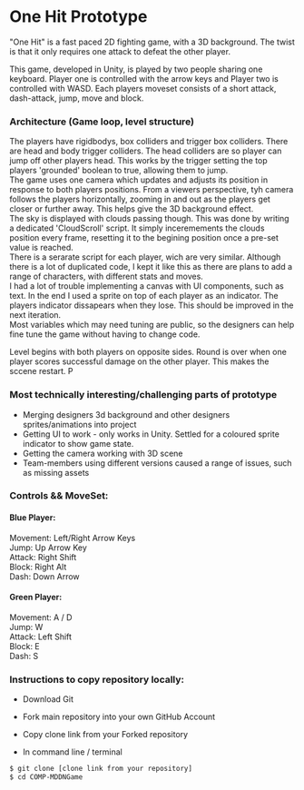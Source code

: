 # One Hit Prototype    
"One Hit" is a fast paced 2D fighting game, with a 3D background. The twist is that it only requires one attack to defeat the other player. 

This game, developed in Unity, is played by two people sharing one keyboard. Player one is controlled with the arrow keys and Player two is controlled with WASD. Each players moveset consists of a short attack, dash-attack, jump, move and block.  

### Architecture (Game loop, level structure)  
The players have rigidbodys, box colliders and trigger box colliders. There are head and body trigger colliders. The head colliders are so player can jump off other players head. This works by the trigger setting the top players 'grounded' boolean to true, allowing them to jump.  
The game uses one camera which updates and adjusts its position in response to both players positions. From a viewers perspective, tyh camera follows the players horizontally, zooming in and out as the players get closer or further away. This helps give the 3D background effect.   
The sky is displayed with clouds passing though. This was done by writing a dedicated 'CloudScroll' script. It simply inceremements the clouds position every frame, resetting it to the begining position once a pre-set value is reached.  
There is a serarate script for each player, wich are very similar. Although there is a lot of duplicated code, I kept it like this as there are plans to add a range of characters, with different stats and moves.   
I had a lot of trouble implementing a canvas with UI components, such as text. In the end I used a sprite on top of each player as an indicator. The players indicator dissapears when they lose. This should be improved in the next iteration.   
Most variables which may need tuning are public, so the designers can help fine tune the game without having to change code.
  

Level begins with both players on opposite sides. Round is over when one player scores successful damage on the other player. This makes the sccene restart.
P

### Most technically interesting/challenging parts of prototype  
- Merging designers 3d background and other designers sprites/animations into project
- Getting UI to work - only works in Unity. Settled for a coloured sprite indicator to show game state.
- Getting the camera working with 3D scene
- Team-members using different versions caused a range of issues, such as missing assets



### Controls && MoveSet:  
#### Blue Player:  
Movement: Left/Right Arrow Keys  
Jump: Up Arrow Key  
Attack: Right Shift  
Block: Right Alt  
Dash: Down Arrow  

#### Green Player:  
Movement: A / D  
Jump: W  
Attack: Left Shift  
Block: E  
Dash: S  

### Instructions to copy repository locally:  
* Download Git  
* Fork main repository into your own GitHub Account  
* Copy clone link from your Forked repository  

* In command line / terminal

```bash
$ git clone [clone link from your repository]
$ cd COMP-MDDNGame
```
